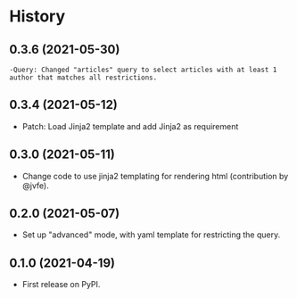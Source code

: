 # History

## 0.3.6 (2021-05-30)

    -Query: Changed "articles" query to select articles with at least 1 author that matches all restrictions. 

## 0.3.4 (2021-05-12)

- Patch: Load Jinja2 template and add Jinja2 as requirement
## 0.3.0 (2021-05-11)

-  Change code to use jinja2 templating for rendering html (contribution by @jvfe).

## 0.2.0 (2021-05-07)

-   Set up "advanced" mode, with yaml template for restricting the query.

## 0.1.0 (2021-04-19)

-   First release on PyPI.
